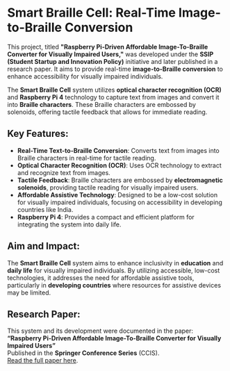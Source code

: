 # Smart Braille Cell: Real-Time Image-to-Braille Conversion

This project, titled **"Raspberry Pi-Driven Affordable Image-To-Braille Converter for Visually Impaired Users,"** was developed under the **SSIP (Student Startup and Innovation Policy)** initiative and later published in a research paper. It aims to provide real-time **image-to-Braille conversion** to enhance accessibility for visually impaired individuals.

The **Smart Braille Cell** system utilizes **optical character recognition (OCR)** and **Raspberry Pi 4** technology to capture text from images and convert it into **Braille characters**. These Braille characters are embossed by solenoids, offering tactile feedback that allows for immediate reading.

## Key Features:
- **Real-Time Text-to-Braille Conversion**: Converts text from images into Braille characters in real-time for tactile reading.
- **Optical Character Recognition (OCR)**: Uses OCR technology to extract and recognize text from images.
- **Tactile Feedback**: Braille characters are embossed by **electromagnetic solenoids**, providing tactile reading for visually impaired users.
- **Affordable Assistive Technology**: Designed to be a low-cost solution for visually impaired individuals, focusing on accessibility in developing countries like India.
- **Raspberry Pi 4**: Provides a compact and efficient platform for integrating the system into daily life.

## Aim and Impact:
The **Smart Braille Cell** system aims to enhance inclusivity in **education** and **daily life** for visually impaired individuals. By utilizing accessible, low-cost technologies, it addresses the need for affordable assistive tools, particularly in **developing countries** where resources for assistive devices may be limited.

## Research Paper:
This system and its development were documented in the paper:  
**“Raspberry Pi-Driven Affordable Image-To-Braille Converter for Visually Impaired Users”**   
Published in the **Springer Conference Series** (CCIS).  
[Read the full paper here](https://link.springer.com/chapter/10.1007/978-3-031-59107-5_15).
